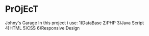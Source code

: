 # PrOjEcT
Johny's Garage
In this project i use:
1)DataBase
2)PHP
3)Java Script
4)HTML
5)CSS
6)Responsive Design
